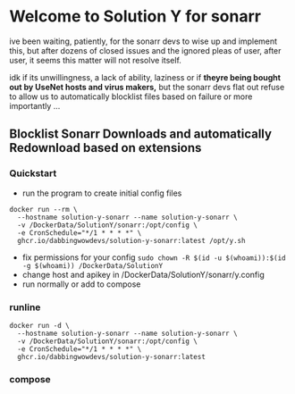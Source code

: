 # Welcome to Solution Y for sonarr

ive been waiting, patiently, for the sonarr devs to wise up and implement this, but after dozens of closed issues and the ignored pleas of user, after user, it seems this matter will not resolve itself. 

idk if its unwillingness, a lack of ability, laziness or if **theyre being bought out by UseNet hosts and virus makers,** but the sonarr devs flat out refuse to allow us to automatically blocklist files based on failure or more importantly ...

## Blocklist Sonarr Downloads and automatically Redownload based on extensions 

### Quickstart
- run the program to create initial config files 
```
docker run --rm \
  --hostname solution-y-sonarr --name solution-y-sonarr \
  -v /DockerData/SolutionY/sonarr:/opt/config \
  -e CronSchedule="*/1 * * * *" \
  ghcr.io/dabbingwowdevs/solution-y-sonarr:latest /opt/y.sh
```
- fix permissions for your config `sudo chown -R $(id -u $(whoami)):$(id -g $(whoami)) /DockerData/SolutionY`
- change host and apikey in /DockerData/SolutionY/sonarr/y.config
- run normally or add to compose
### runline
```
docker run -d \
  --hostname solution-y-sonarr --name solution-y-sonarr \
  -v /DockerData/SolutionY/sonarr:/opt/config \
  -e CronSchedule="*/1 * * * *" \
  ghcr.io/dabbingwowdevs/solution-y-sonarr:latest
```

### compose
```

```
